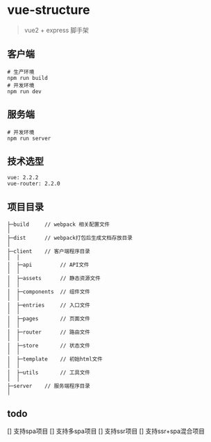 # vue-structure
> vue2 + express 脚手架

## 客户端
```
# 生产环境
npm run build
# 开发环境
npm run dev
```

## 服务端
```
# 开发环境
npm run server
```

## 技术选型
```
vue: 2.2.2
vue-router: 2.2.0
```

## 项目目录
```
├─build     // webpack 相关配置文件
│
├─dist      // webpack打包后生成文档存放目录
│
├─client    // 客户端程序目录
│  │
│  ├─api         // API文件
│  │
│  ├─assets      // 静态资源文件
│  │
│  ├─components  // 组件文件
│  │
│  ├─entries     // 入口文件
│  │
│  ├─pages       // 页面文件
│  │
│  ├─router      // 路由文件
│  │
│  ├─store       // 状态文件
│  │
│  ├─template    // 初始html文件
│  │
│  ├─utils       // 工具文件
│  │
├─server    // 服务端程序目录
│  
```

## todo
[] 支持spa项目
[] 支持多spa项目
[] 支持ssr项目
[] 支持ssr+spa混合项目

